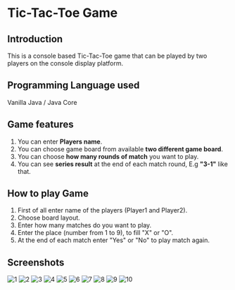 # Tic-Tac-Toe Game

## Introduction

This is a console based Tic-Tac-Toe game that can be played by two players on the console display platform.

## Programming Language used

Vanilla Java / Java Core

## Game features

 1. You can enter **Players name**. 
 2. You can choose game board from available **two different game board**.
 3. You can choose **how many rounds of match** you want to play.
 4. You can see **series result** at the end of each match round, E.g **"3-1"** like that.


## How to play Game

1. First of all enter name of the players (Player1 and Player2).
2. Choose board layout.
3. Enter how many matches do you want to play.
4. Enter the place (number from 1 to 9), to fill "X" or "O".
5. At the end of each match enter "Yes" or "No" to play match again.

## Screenshots
![1](https://user-images.githubusercontent.com/75551627/117226466-ba047300-ade2-11eb-80c1-b0de8d235472.JPG)
![2](https://user-images.githubusercontent.com/75551627/117226467-ba9d0980-ade2-11eb-91b5-71c3b7caa590.JPG)
![3](https://user-images.githubusercontent.com/75551627/117226468-bb35a000-ade2-11eb-9a1f-c9e056c12051.JPG)
![4](https://user-images.githubusercontent.com/75551627/117226469-bb35a000-ade2-11eb-8a10-0001b89e56ef.JPG)
![5](https://user-images.githubusercontent.com/75551627/117226470-bb35a000-ade2-11eb-8803-1d8798e70e49.JPG)
![6](https://user-images.githubusercontent.com/75551627/117226471-bbce3680-ade2-11eb-908a-a8f2e9c139da.JPG)
![7](https://user-images.githubusercontent.com/75551627/117226472-bbce3680-ade2-11eb-8a03-a1c7de85259c.JPG)
![8](https://user-images.githubusercontent.com/75551627/117226473-bbce3680-ade2-11eb-8c20-bb5d62656452.JPG)
![9](https://user-images.githubusercontent.com/75551627/117226476-bbce3680-ade2-11eb-93c1-e29ce91f824e.JPG)
![10](https://user-images.githubusercontent.com/75551627/117226477-bbce3680-ade2-11eb-8990-97ddcc2f08ae.JPG)

